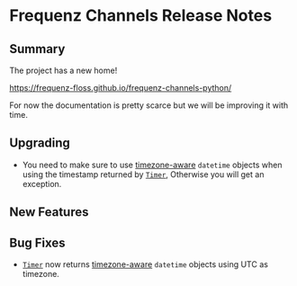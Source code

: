 # Frequenz Channels Release Notes

## Summary

The project has a new home!

https://frequenz-floss.github.io/frequenz-channels-python/

For now the documentation is pretty scarce but we will be improving it with
time.

## Upgrading

* You need to make sure to use [timezone-aware] `datetime` objects when using
  the timestamp returned by [`Timer`], Otherwise you will get an exception.

## New Features

<!-- Here goes the main new features and examples or instructions on how to use them -->

## Bug Fixes

* [`Timer`] now returns [timezone-aware] `datetime` objects using UTC as
  timezone.


[`Timer`]: https://frequenz-floss.github.io/frequenz-channels-python/v0.11/reference/frequenz/channels/#frequenz.channels.Timer
[timezone-aware]: https://docs.python.org/3/library/datetime.html#aware-and-naive-objects
